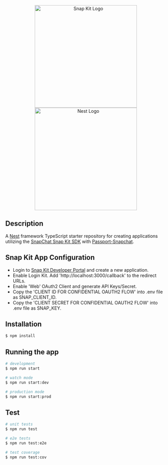 <p align="center">
<a href="https://kit.snapchat.com/" target="blank"><img src="https://kit.snapchat.com/images/share/snap-kit-share.png" width="320" alt="Snap Kit Logo" /></a>
  <a href="http://nestjs.com/" target="blank"><img src="https://nestjs.com/img/logo_text.svg" width="320" alt="Nest Logo" /></a>
  
</p>

  <!--[![Backers on Open Collective](https://opencollective.com/nest/backers/badge.svg)](https://opencollective.com/nest#backer)
  [![Sponsors on Open Collective](https://opencollective.com/nest/sponsors/badge.svg)](https://opencollective.com/nest#sponsor)-->

## Description

A [Nest](https://github.com/nestjs/nest) framework TypeScript starter repository for creating applications utilizing the [SnapChat Snap Kit SDK](https://kit.snapchat.com/) with [Passport-Snapchat](https://github.com/Snapchat/passport-snapchat).

## Snap Kit App Configuration

- Login to [Snap Kit Developer Portal](https://kit.snapchat.com/) and create a new application.
- Enable Login Kit. Add 'http://localhost:3000/callback' to the redirect URLs.
- Enable 'Web' OAuth2 Client and generate API Keys/Secret.
- Copy the 'CLIENT ID FOR CONFIDENTIAL OAUTH2 FLOW' into .env file as SNAP_CLIENT_ID.
- Copy the 'CLIENT SECRET FOR CONFIDENTIAL OAUTH2 FLOW' into .env file as SNAP_KEY.

## Installation

```bash
$ npm install
```

## Running the app

```bash
# development
$ npm run start

# watch mode
$ npm run start:dev

# production mode
$ npm run start:prod
```

## Test

```bash
# unit tests
$ npm run test

# e2e tests
$ npm run test:e2e

# test coverage
$ npm run test:cov
```
